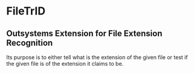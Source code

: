 # FileTrID

## Outsystems Extension for File Extension Recognition ##

Its purpose is to either tell what is the extension of the given file or test if the given file is of the extension it claims to be.

